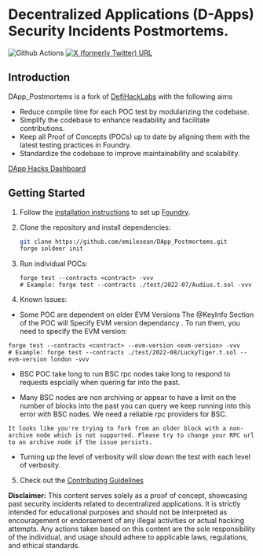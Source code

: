 # Decentralized Applications (D-Apps) Security Incidents Postmortems.

![Github Actions][workflow] [![X (formerly Twitter) URL](https://img.shields.io/twitter/url?url=https%3A%2F%2Fx.com%2Fi%2Fcommunities%2F1846491947273236608&label=Community%20Support)](https://x.com/i/communities/1846491947273236608)

[workflow]: https://img.shields.io/github/actions/workflow/status/emilesean/DApp_Postmortems/actions.yml

## Introduction

DApp_Postmortems is a fork of [DefiHackLabs](https://github.com/SunWeb3Sec/DeFiHackLabs) with the following aims

- Reduce compile time for each POC test by modularizing the codebase.
- Simplify the codebase to enhance readability and facilitate contributions.
- Keep all Proof of Concepts (POCs) up to date by aligning them with the latest testing practices in Foundry.
- Standardize the codebase to improve maintainability and scalability.


[DApp Hacks Dashboard](https://emilesean.notion.site/Chapter-4-D-Apps-Hacks-Leader-board-26805dab4aae41c18ed88e9933c34b03)

## Getting Started

1. Follow the [installation instructions](https://book.getfoundry.sh/getting-started/installation.html) to set up [Foundry](https://github.com/foundry-rs/foundry).

2. Clone the repository and install dependencies:

   ```bash
   git clone https://github.com/emilesean/DApp_Postmortems.git
   forge soldeer init
   ```

3. Run individual POCs:

   ```
   forge test --contracts <contract> -vvv
   # Example: forge test --contracts ./test/2022-07/Audius.t.sol -vvv
   ```

4.  Known Issues:


  -  Some POC are dependent on older EVM Versions The @KeyInfo Section of the POC will Specify EVM version dependancy . To run them, you need to specify the EVM version:

   ```
   forge test --contracts <contract> --evm-version <evm-version> -vvv
   # Example: forge test --contracts ./test/2022-08/LuckyTiger.t.sol --evm-version london -vvv
   ```
 - BSC POC take long to run BSC rpc nodes take long to respond to requests espcially when quering far into the past.

  - Many BSC nodes are non archiving or appear to have a limit on the number of blocks into the past you can query we keep running into this error with BSC nodes. We need a reliable rpc providers for BSC.
 ``` 
 It looks like you're trying to fork from an older block with a non-archive node which is not supported. Please try to change your RPC url to an archive node if the issue persists.  
 ```
 - Turning up the level of verbosity will slow down the test with each level of verbosity.

5. Check out the [Contributing Guidelines](https://github.com/emilesean/DApp_Postmortems/blob/main/CONTRIBUTING.md)


**Disclaimer:** This content serves solely as a proof of concept, showcasing past security incidents related to decentralized applications. It is strictly intended for educational purposes and should not be interpreted as encouragement or endorsement of any illegal activities or actual hacking attempts. Any actions taken based on this content are the sole responsibility of the individual, and usage should adhere to applicable laws, regulations, and ethical standards.